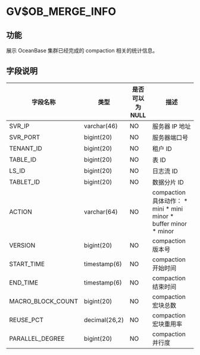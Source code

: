 GV$OB_MERGE_INFO 
=====================================



功能 
-----------

展示 OceanBase 集群已经完成的 compaction 相关的统计信息。

字段说明 
-------------



|       字段名称        |      类型       | 是否可以为 NULL |                                                                                                                    描述                                                                                                                     |
|-------------------|---------------|------------|-------------------------------------------------------------------------------------------------------------------------------------------------------------------------------------------------------------------------------------------|
| SVR_IP            | varchar(46)   | NO         | 服务器 IP 地址                                                                                                                                                                                                                                 |
| SVR_PORT          | bigint(20)    | NO         | 服务器端口号                                                                                                                                                                                                                                    |
| TENANT_ID         | bigint(20)    | NO         | 租户 ID                                                                                                                                                                                                                                     |
| TABLE_ID          | bigint(20)    | NO         | 表 ID                                                                                                                                                                                                                                      |
| LS_ID             | bigint(20)    | NO         | 日志流 ID                                                                                                                                                                                                                                    |
| TABLET_ID         | bigint(20)    | NO         | 数据分片 ID                                                                                                                                                                                                                                   |
| ACTION            | varchar(64)   | NO         | compaction 具体动作： * mini   * mini minor   * buffer minor   * minor    |
| VERSION           | bigint(20)    | NO         | compaction 版本号                                                                                                                                                                                                                            |
| START_TIME        | timestamp(6)  | NO         | compaction 开始时间                                                                                                                                                                                                                           |
| END_TIME          | timestamp(6)  | NO         | compaction 结束时间                                                                                                                                                                                                                           |
| MACRO_BLOCK_COUNT | bigint(20)    | NO         | compaction 宏块总数                                                                                                                                                                                                                           |
| REUSE_PCT         | decimal(26,2) | NO         | compaction 宏块重用率                                                                                                                                                                                                                          |
| PARALLEL_DEGREE   | bigint(20)    | NO         | compaction 并行度                                                                                                                                                                                                                            |


